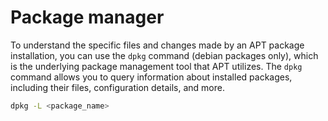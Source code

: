 # Package manager

To understand the specific files and changes made by an APT package installation, 
you can use the ```dpkg``` command (debian packages only), which is the underlying package management tool that APT utilizes.
The ```dpkg``` command allows you to query information about installed packages, including their files, configuration details, and more.

```sh
dpkg -L <package_name>
```


<!--  Script to show the footer   -->
<html>
<script
    src="https://code.jquery.com/jquery-3.3.1.js"
    integrity="sha256-2Kok7MbOyxpgUVvAk/HJ2jigOSYS2auK4Pfzbm7uH60="
    crossorigin="anonymous">
</script>
<script>
$(function(){
  $("#footer").load("../footers/footer.html");
});
</script>
<body>
<div id="footer"></div>
</body>
</html>
